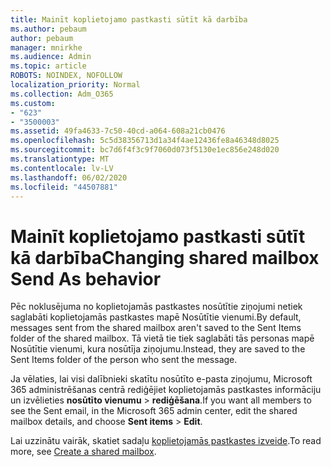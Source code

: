 ```yaml
---
title: Mainīt koplietojamo pastkasti sūtīt kā darbība
ms.author: pebaum
author: pebaum
manager: mnirkhe
ms.audience: Admin
ms.topic: article
ROBOTS: NOINDEX, NOFOLLOW
localization_priority: Normal
ms.collection: Adm_O365
ms.custom:
- "623"
- "3500003"
ms.assetid: 49fa4633-7c50-40cd-a064-608a21cb0476
ms.openlocfilehash: 5c5d38356713d1a34f4ae12436fe8a46348d8025
ms.sourcegitcommit: bc7d6f4f3c9f7060d073f5130e1ec856e248d020
ms.translationtype: MT
ms.contentlocale: lv-LV
ms.lasthandoff: 06/02/2020
ms.locfileid: "44507881"
---
```

# <a name="changing-shared-mailbox-send-as-behavior"></a><span data-ttu-id="73fe7-102">Mainīt koplietojamo pastkasti sūtīt kā darbība</span><span class="sxs-lookup"><span data-stu-id="73fe7-102">Changing shared mailbox Send As behavior</span></span>

<span data-ttu-id="73fe7-103">Pēc noklusējuma no koplietojamās pastkastes nosūtītie ziņojumi netiek saglabāti koplietojamās pastkastes mapē Nosūtītie vienumi.</span><span class="sxs-lookup"><span data-stu-id="73fe7-103">By default, messages sent from the shared mailbox aren't saved to the Sent Items folder of the shared mailbox.</span></span> <span data-ttu-id="73fe7-104">Tā vietā tie tiek saglabāti tās personas mapē Nosūtītie vienumi, kura nosūtīja ziņojumu.</span><span class="sxs-lookup"><span data-stu-id="73fe7-104">Instead, they are saved to the Sent Items folder of the person who sent the message.</span></span>
  
<span data-ttu-id="73fe7-105">Ja vēlaties, lai visi dalībnieki skatītu nosūtīto e-pasta ziņojumu, Microsoft 365 administrēšanas centrā rediģējiet koplietojamās pastkastes informāciju un izvēlieties **nosūtīto vienumu** \> **rediģēšana**.</span><span class="sxs-lookup"><span data-stu-id="73fe7-105">If you want all members to see the Sent email, in the Microsoft 365 admin center, edit the shared mailbox details, and choose **Sent items** \> **Edit**.</span></span>
  
<span data-ttu-id="73fe7-106">Lai uzzinātu vairāk, skatiet sadaļu [koplietojamās pastkastes izveide](https://docs.microsoft.com/microsoft-365/admin/email/create-a-shared-mailbox).</span><span class="sxs-lookup"><span data-stu-id="73fe7-106">To read more, see [Create a shared mailbox](https://docs.microsoft.com/microsoft-365/admin/email/create-a-shared-mailbox).</span></span>
  